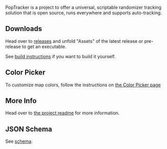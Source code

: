 PopTracker is a project to offer a universal, scriptable randomizer tracking solution that is
open source, runs everywhere and supports auto-tracking.


## Downloads

Head over to [releases](https://github.com/black-sliver/PopTracker/releases)
and unfold "Assets" of the latest release or pre-release to get an executable.

See [build instructions](https://github.com/black-sliver/PopTracker/blob/master/BUILD.md)
if you want to build it yourself.


## Color Picker

To customize map colors, follow the instructions on [the Color Picker page](color-picker.html)


## More Info

Head over to [the project readme](https://github.com/black-sliver/PopTracker#readme) for more information.


## JSON Schema

See [schema](schema).
